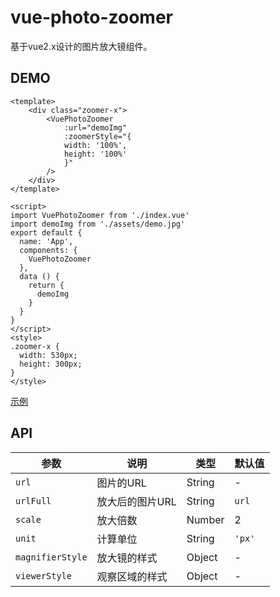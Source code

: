 # vue-photo-zoomer

基于vue2.x设计的图片放大镜组件。


## DEMO

```vue
<template>
    <div class="zoomer-x">
        <VuePhotoZoomer
            :url="demoImg"
            :zoomerStyle="{
            width: '100%',
            height: '100%'
            }"
        />
    </div>
</template>

<script>
import VuePhotoZoomer from './index.vue'
import demoImg from './assets/demo.jpg'
export default {
  name: 'App',
  components: {
    VuePhotoZoomer
  },
  data () {
    return {
      demoImg
    }
  }
}
</script>
<style>
.zoomer-x {
  width: 530px;
  height: 300px;
}
</style>

```
[示例](https://yuchenli923.github.io/vue-photo-zoomer/dist/demo.html)

## API


参数 | 说明 | 类型 | 默认值
--- | --- | --- | ---
 `url` | 图片的URL | String | -
 `urlFull` | 放大后的图片URL  | String | `url`
 `scale` | 放大倍数 | Number | 2
 `unit` | 计算单位 | String | `'px'`
 `magnifierStyle` | 放大镜的样式 | Object | -  
 `viewerStyle` | 观察区域的样式 | Object | -